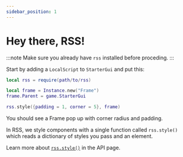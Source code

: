 ```yaml
---
sidebar_position: 1
---
```


# Hey there, RSS!

:::note
Make sure you already have `rss` installed before proceding.
:::

Start by adding a `LocalScript` to `StarterGui` and put this:

```lua
local rss = require(path/to/rss)

local frame = Instance.new("Frame")
frame.Parent = game.StarterGui

rss.style({padding = 1, corner = 5}, frame)
```

You should see a Frame pop up with corner radius and padding.

In RSS, we style components with a single function called `rss.style()` which reads a dictionary of styles you pass and an element.

Learn more about [`rss.style()`](/api/mainmodule) in the API page.
